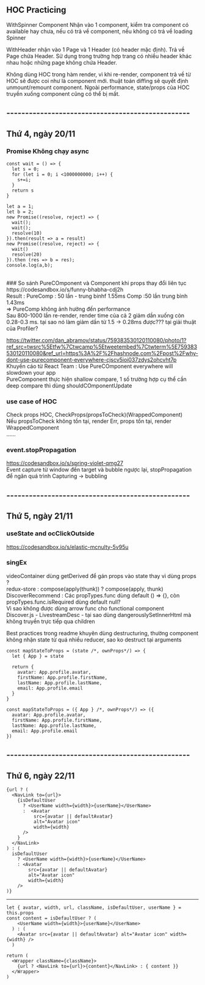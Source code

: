 ## HOC Practicing

WithSpinner Component Nhận vào 1 component, kiểm tra component có available hay chưa, nếu có trả về component, nếu không có trả về loading Spinner

WithHeader nhận vào 1 Page và 1 Header (có header mặc định). Trả về Page chứa Header.
Sử dụng trong trường hợp trang có nhiều header khác nhau hoặc những page không chứa Header.

Không dùng HOC trong hàm render, vì khi re-render, component trả về từ HOC sẽ được coi như là component mới. thuật toán diffing sẽ quyết định unmount/remount component. Ngoài performance, state/props của HOC truyền xuống component cũng có thể bị mất.

## -------------------------------------------------
## Thứ 4, ngày 20/11

### Promise Không chạy async
```
const wait = () => {
  let s = 0;
  for (let i = 0; i <1000000000; i++) {
    s+=i;
  }
  return s
}

let a = 1;
let b = 2;
new Promise((resolve, reject) => {
  wait();
  wait();
  resolve(10)
}).then(result => a = result)
new Promise((resolve, reject) => {
  wait()
  resolve(20)
}).then (res => b = res);
console.log(a,b);
```
<br>
### So sánh PureCOmponent và Component khi props thay đổi liên tục
https://codesandbox.io/s/funny-bhabha-cdj2h <br>
Result : PureComp : 50 lần - trung binhf 1.55ms
         Comp :50 lần trung bình 1.43ms <br>
=> PureComp không ảnh hưởng đến performance <br>
Sau 800-1000 lần re-render, render time của cả 2 giảm dần xuống còn 0.28-0.3 ms. tại sao nó làm giảm dần từ 1.5 -> 0.28ms được??? tại giải thuật của Profiler?<br>

https://twitter.com/dan_abramov/status/759383530120110080/photo/1?ref_src=twsrc%5Etfw%7Ctwcamp%5Etweetembed%7Ctwterm%5E759383530120110080&ref_url=https%3A%2F%2Fhashnode.com%2Fpost%2Fwhy-dont-use-purecomponent-everywhere-cjscv5ioi037zdys2ohcvht7p <br>
Khuyến cáo từ React Team : Use PureCOmponent everywhere will slowdown your app <br>
PureComponent thực hiện shallow compare, 1 số trường hợp cụ thể cần deep compare thì dùng shouldCOmponentUpdate <br>

### use case of HOC
Check props HOC, CheckProps(propsToCheck)(WrappedComponent) <br>
Nếu propsToCheck không tồn tại, render Err, props tồn tại, render WrappedComponent <br>
......

### event.stopPropagation
https://codesandbox.io/s/spring-violet-qmg27 <br>
Event capture từ window đến target và bubble ngược lại, stopPropagation để ngăn quá trình Capturing -> bubbling


## -------------------------------------------------
## Thứ 5, ngày 21/11

### useState and ocClickOutside
https://codesandbox.io/s/elastic-mcnulty-5v95u <br>

### singEx
videoContainer dùng getDerived để gán props vào state thay vì dùng props ? <br>
redux-store : compose(apply(thunk)) ? compose(apply, thunk) <br>
DiscoverRecommend : Các propTypes.func dùng default () => {}, còn propTypes.func.isRequired dùng default null? <br>
Vì sao không được dùng arrow func cho functional component <br>
Discover.js - LivestreamDesc - tại sao dùng dangerouslySetInnerHtml mà không truyền trực tiếp qua children <br>

Best practices trong readme khuyên dùng destructuring, thường component không nhận state từ quá nhiều reducer, sao ko destruct tại arguments
```
const mapStateToProps = (state /*, ownProps*/) => {
  let { App } = state

  return {
    avatar: App.profile.avatar,
    firstName: App.profile.firstName,
    lastName: App.profile.lastName,
    email: App.profile.email
  }
}

const mapStateToProps = ({ App } /*, ownProps*/) => ({
  avatar: App.profile.avatar,
  firstName: App.profile.firstName,
  lastName: App.profile.lastName,
  email: App.profile.email
})
```

## -------------------------------------------------
## Thứ 6, ngày 22/11
```
{url ? (
  <NavLink to={url}>
    {isDefaultUser
      ? <UserName width={width}>{userName}</UserName>
      :  <Avatar
          src={avatar || defaultAvatar}
          alt="Avatar icon"
          width={width}
      />
    }
  </NavLink>
) : (
  isDefaultUser
    ? <UserName width={width}>{userName}</UserName>
    : <Avatar
        src={avatar || defaultAvatar}
        alt="Avatar icon"
        width={width}
    />
)}
```
----
```
let { avatar, width, url, className, isDefaultUser, userName } = this.props
const content = isDefaultUser ? (
    <UserName width={width}>{userName}</UserName>
  ) : (
    <Avatar src={avatar || defaultAvatar} alt="Avatar icon" width={width} />
  )

return (
  <Wrapper className={className}>
    {url ? <NavLink to={url}>{content}</NavLink> : { content }}
  </Wrapper>
)
```
